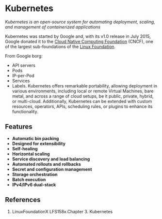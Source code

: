 # Kubernetes
_Kubernetes is an open-source system for automating deployment, scaling, and management of containerized applications_

Kubernetes was started by Google and, with its v1.0 release in July 2015, Google donated it to the [Cloud Native Computing Foundation](https://www.cncf.io/) (CNCF), one of the largest sub-foundations of the [Linux Foundation](https://www.linuxfoundation.org/).

From Google borg:
- API servers
- Pods
- IP-per-Pod
- Services
- Labels.
Kubernetes offers remarkable portability, allowing deployment in various environments, including local or remote Virtual Machines, bare metal, and across a range of cloud setups, be it public, private, hybrid, or multi-cloud. Additionally, Kubernetes can be extended with custom resources, operators, APIs, scheduling rules, or plugins to enhance its functionality.

## Features
- **Automatic bin packing**
- **Designed for extensibility**
- **Self-healing**
- **Horizontal scaling**
- **Service discovery and load balancing**
- **Automated rollouts and rollbacks**
- **Secret and configuration management**
- **Storage orchestration**
- **Batch execution**
- **IPv4/IPv6 dual-stack**

## References
1. LinuxFoundationX LFS158x.Chapter 3. Kubernetes